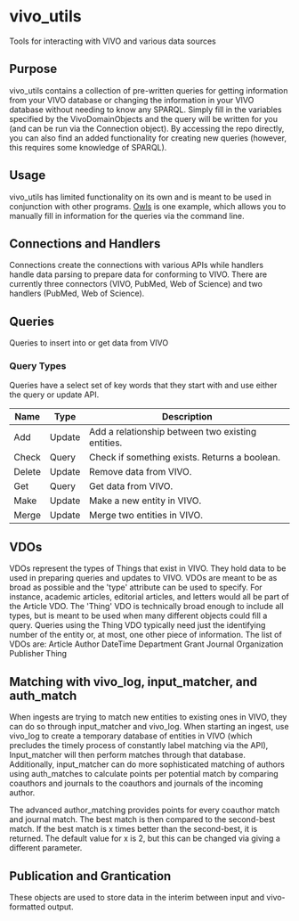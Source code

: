 # vivo_utils
Tools for interacting with VIVO and various data sources

## Purpose
vivo_utils contains a collection of pre-written queries for getting information from your VIVO database or changing the information in your VIVO database without needing to know any SPARQL. Simply fill in the variables specified by the VivoDomainObjects and the query will be written for you (and can be run via the Connection object). By accessing the repo directly, you can also find an added functionality for creating new queries (however, this requires some knowledge of SPARQL).

## Usage
vivo_utils has limited functionality on its own and is meant to be used in conjunction with other programs. [Owls](https://github.com/naomidb/owl-post) is one example, which allows you to manually fill in information for the queries via the command line.

## Connections and Handlers
Connections create the connections with various APIs while handlers handle data parsing to prepare data for conforming to VIVO. There are currently three connectors (VIVO, PubMed, Web of Science) and two handlers (PubMed, Web of Science).

## Queries
Queries to insert into or get data from VIVO

### Query Types
Queries have a select set of key words that they start with and use either the query or update API.

| Name   | Type   | Description                                       |
|--------|--------|---------------------------------------------------|
| Add    | Update | Add a relationship between two existing entities. |
| Check  | Query  | Check if something exists. Returns a boolean.     |
| Delete | Update | Remove data from VIVO.                            |
| Get    | Query  | Get data from VIVO.                               |
| Make   | Update | Make a new entity in VIVO.                        |
| Merge  | Update | Merge two entities in VIVO.                       |

## VDOs
VDOs represent the types of Things that exist in VIVO. They hold data to be used in preparing queries and updates to VIVO. VDOs are meant to be as broad as possible and the 'type' attribute can be used to specify. For instance, academic articles, editorial articles, and letters would all be part of the Article VDO. The 'Thing' VDO is technically broad enough to include all types, but is meant to be used when many different objects could fill a query. Queries using the Thing VDO typically need just the identifying number of the entity or, at most, one other piece of information.
The list of VDOs are:
Article
Author
DateTime
Department
Grant
Journal
Organization
Publisher
Thing

## Matching with vivo_log, input_matcher, and auth_match
When ingests are trying to match new entities to existing ones in VIVO, they can do so through input_matcher and vivo_log. When starting an ingest, use vivo_log to create a temporary database of entities in VIVO (which precludes the timely process of constantly label matching via the API), Input_matcher will then perform matches through that database. Additionally, input_matcher can do more sophisticated matching of authors using auth_matches to calculate points per potential match by comparing coauthors and journals to the coauthors and journals of the incoming author.

The advanced author_matching provides points for every coauthor match and journal match. The best match is then compared to the second-best match. If the best match is x times better than the second-best, it is returned. The default value for x is 2, but this can be changed via giving a different parameter.

## Publication and Grantication
These objects are used to store data in the interim between input and vivo-formatted output.